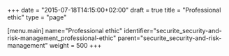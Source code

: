 +++
date = "2015-07-18T14:15:00+02:00"
draft = true
title = "Professional ethic"
type = "page"

[menu.main]
name="Professional ethic"
identifier="securite_security-and-risk-management_professional-ethic"
parent="securite_security-and-risk-management"
weight = 500
+++